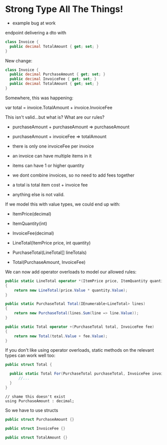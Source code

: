 # Strong Type All The Things!


* example bug at work

endpoint delivering a dto with

```csharp
class Invoice {
  public decimal TotalAmount { get; set; }
}
```

New change:
```csharp
class Invoice {
  public decimal PurchaseAmount { get; set; }
  public decimal InvoiceFee { get; set; }
  public decimal TotalAmount { get; set; }
}
```

Somewhere, this was happening:

var total = invoice.TotalAmount + invoice.InvoiceFee

This isn't valid...but what is? What are our rules?

* purchaseAmount + purchaseAmount => purchaseAmount
* purchaseAmount + invoiceFee => totalAmount

* there is only one invoiceFee per invoice
* an invoice can have multiple items in it
* items can have 1 or higher quantity
* we dont combine invoices, so no need to add fees together
* a total is total item cost + invoice fee
* anything else is not valid.


If we model this with value types, we could end up with:

* ItemPrice(decimal)
* ItemQuantity(int)
* InvoiceFee(decimal)

* LineTotal(ItemPrice price, int quantity)
* PurchaseTotal(LineTotal[] lineTotals)
* Total(PurchaseAmount, InvoiceFee)

We can now add operator overloads to model our allowed rules:

```csharp
public static LineTotal operator *(ItemPrice price, ItemQuantity quantity)
{
    return new LineTotal(price.Value * quantity.Value);
}

public static PurchaseTotal Total(IEnumerable<LineTotal> lines)
{
    return new PurchaseTotal(lines.Sum(line => line.Value));
}

public static Total operator +(PurchaseTotal total, InvoiceFee fee)
{
    return new Total(total.Value + fee.Value);
}
```

If you don't like using operator overloads, static methods on the relevant types can work well too:

```csharp
public struct Total {

  public static Total For(PurchaseTotal purchaseTotal, InvoiceFee invoiceFee) {
      //...
  }
}
```


```charp
// shame this doesn't exist
using PurchaseAmount : decimal;
```

So we have to use structs

```csharp
public struct PurchaseAmount {}

public struct InvoiceFee {}

public struct TotalAmount {}
```
